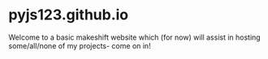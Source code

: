 # pyjs123.github.io
Welcome to a basic makeshift website which (for now) will assist in hosting some/all/none of my projects- come on in!
